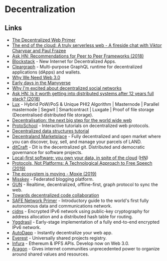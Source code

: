 # Decentralization

## Links

* [The Decentralized Web Primer](https://flyingzumwalt.gitbooks.io/decentralized-web-primer/content/)
* [The end of the cloud: A truly serverless web - A fireside chat with Viktor Charypar and Paul Frazee](https://www.youtube.com/watch?v=YFzr6vSNrrc)
* [Ask HN: Recommendations for Peer to Peer Frameworks \(2018\)](https://news.ycombinator.com/item?id=16785878)
* [Blockstack](https://blockstack.org/) - New Internet for Decentralized Apps.
* [Cleargraph](https://github.com/dsys/cleargraph) - Multi-purpose GraphQL runtime for decentralized applications \(dApps\) and wallets.
* [Why We Need Web 3.0](https://breakermag.com/why-we-need-web-3-0/)
* [Early days in the Manyverse](https://staltz.com/early-days-in-the-manyverse.html)
* [Why I'm excited about decentralized social networks](https://tinysubversions.com/notes/decentralized-social-networks/)
* [Ask HN: Is it worth getting into distributed systems after 12 years full stack? \(2018\)](https://news.ycombinator.com/item?id=18370749)
* [Lux](https://github.com/LUX-Core/lux) - Hybrid PoW/PoS & Unique PHI2 Algorithm \| Masternode \| Parallel masternode \| Segwit \| Smartcontract \| Luxgate \| Proof of file storage \(Decentralised distributed file storage\).
* [Decentralisation: the next big step for the world wide web](https://www.theguardian.com/technology/2018/sep/08/decentralisation-next-big-step-for-the-world-wide-web-dweb-data-internet-censorship-brewster-kahle)
* [ProtoSchool](https://proto.school/#/) - Interactive tutorials on decentralized web protocols.
* [Decentralized data structures tutorial](https://proto.school/#/data-structures/01)
* [Decentraland Marketplace](https://decentraland.org/) - Fully decentralized and open market where you can discover, buy, sell, and manage your parcels of LAND.
* [ditCraft](https://ditcraft.io/) - Dit is the decentralized git. Distributed and democratic governance for software projects.
* [Local-first software: you own your data, in spite of the cloud](https://blog.acolyer.org/2019/11/20/local-first-software/) \([HN](https://news.ycombinator.com/item?id=21581444)\)
* [Protocols, Not Platforms: A Technological Approach to Free Speech \(2019\)](https://knightcolumbia.org/content/protocols-not-platforms-a-technological-approach-to-free-speech)
* [The ecosystem is moving - Moxie \(2019\)](https://www.youtube.com/watch?v=Nj3YFprqAr8)
* [Misskey](https://github.com/syuilo/misskey) - Federated blogging platform.
* [GUN](https://github.com/amark/gun) - Realtime, decentralized, offline-first, graph protocol to sync the web.
* [Towards decentralized code collaboration](https://radicle.xyz/towards-decentralized-code-collaboration.html)
* [SAFE Network Primer](https://primer.safenetwork.org/) - Introductory guide to the world's first fully autonomous data and communications network.
* [cjdns](https://github.com/cjdelisle/cjdns) - Encrypted IPv6 network using public-key cryptography for address allocation and a distributed hash table for routing.
* [Yggdrasil](https://yggdrasil-network.github.io/) - Early-stage implementation of a fully end-to-end encrypted IPv6 network.
* [AutoDapp](https://github.com/autodapp/autodapp) - Instantly decentralize your web app.
* [Everest](https://everest.link/) - Universally shared projects registry.
* [Infura](https://infura.io/) - Ethereum & IPFS APIs. Develop now on Web 3.0.
* [Aragon](https://aragon.org/) - Gives internet communities unprecedented power to organize around shared values and resources.

